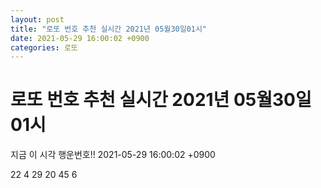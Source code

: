 ```yaml
---
layout: post
title: "로또 번호 추천 실시간 2021년 05월30일01시"
date: 2021-05-29 16:00:02 +0900
categories: 로또
---
```


# 로또 번호 추천 실시간 2021년 05월30일01시

지금 이 시각 행운번호!! 2021-05-29 16:00:02 +0900

 22  4  29  20  45  6 

